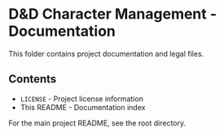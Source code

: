 # D&D Character Management - Documentation

This folder contains project documentation and legal files.

## Contents

- `LICENSE` - Project license information
- This README - Documentation index

For the main project README, see the root directory.